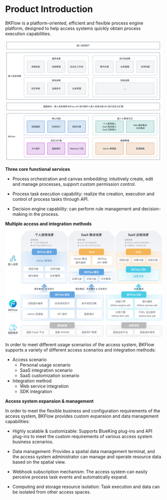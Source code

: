 # Product Introduction

BKFlow is a platform-oriented, efficient and flexible process engine platform, designed to help access systems quickly obtain process execution capabilities.

![Business Overview Diagram](assets/biz_view.png)

**Three core functional services**

- Process orchestration and canvas embedding: intuitively create, edit and manage processes, support custom permission control.

- Process task execution capability: realize the creation, execution and control of process tasks through API.

- Decision engine capability: can perform rule management and decision-making in the process.

**Multiple access and integration methods**

![Access scenario diagram](assets/cases.png)

In order to meet different usage scenarios of the access system, BKFlow supports a variety of different access scenarios and integration methods:

- Access scenario
  - Personal usage scenario
  - SaaS integration scenario
  - SaaS customization scenario
- Integration method
  - Web service integration
  - SDK integration

**Access system expansion & management**

In order to meet the flexible business and configuration requirements of the access system, BKFlow provides custom expansion and data management capabilities:

- Highly scalable & customizable: Supports BlueKing plug-ins and API plug-ins to meet the custom requirements of various access system business scenarios.

- Data management: Provides a spatial data management terminal, and the access system administrator can manage and operate resource data based on the spatial view.

- Webhook subscription mechanism: The access system can easily perceive process task events and automatically expand.

- Computing and storage resource isolation: Task execution and data can be isolated from other access spaces.